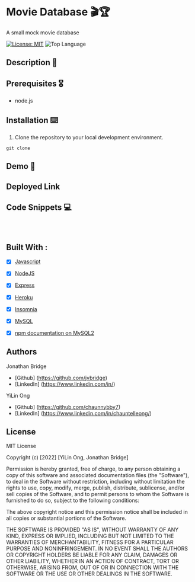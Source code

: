 # Movie Database 🎬🏆

A small mock movie database


[![License: MIT](https://img.shields.io/badge/License-MIT-yellow.svg)](https://opensource.org/licenses/MIT)
![Top Language](https://img.shields.io/github/languages/top/jvbridge/movie-db)


## Description 🍿


## Prerequisites 🎖
* node.js

## Installation ⌨️

1. Clone the repository to your local development environment.

```
git clone 
```


## Demo 🎥

## Deployed Link 



## Code Snippets 💻


```



```

## Built With :
- [x] [Javascript](https://developer.mozilla.org/en-US/docs/Web/JavaScript)
- [x] [NodeJS](https://nodejs.org/)
- [x] [Express](https://www.npmjs.com/package/express)
- [x] [Heroku](https://www.heroku.com/platform)
- [x] [Insomnia](https://insomnia.rest/download)
- [x] [MySQL](https://dev.mysql.com/doc/refman/8.0/en/join.html)
- [x] [npm documentation on MySQL2](https://www.npmjs.com/package/mysql2)


## Authors
Jonathan Bridge
* [Github] (https://github.com/jvbridge)
* [LinkedIn] (https://www.linkedin.com/in/)


YiLin Ong
* [Github] (https://github.com/chaunnybby7)
* [LinkedIn] (https://www.linkedin.com/in/chauntelleong/)

## License 

MIT License

Copyright (c) [2022] [YiLin Ong, Jonathan Bridge]

Permission is hereby granted, free of charge, to any person obtaining a copy
of this software and associated documentation files (the "Software"), to deal
in the Software without restriction, including without limitation the rights
to use, copy, modify, merge, publish, distribute, sublicense, and/or sell
copies of the Software, and to permit persons to whom the Software is
furnished to do so, subject to the following conditions:

The above copyright notice and this permission notice shall be included in all
copies or substantial portions of the Software.

THE SOFTWARE IS PROVIDED "AS IS", WITHOUT WARRANTY OF ANY KIND, EXPRESS OR
IMPLIED, INCLUDING BUT NOT LIMITED TO THE WARRANTIES OF MERCHANTABILITY,
FITNESS FOR A PARTICULAR PURPOSE AND NONINFRINGEMENT. IN NO EVENT SHALL THE
AUTHORS OR COPYRIGHT HOLDERS BE LIABLE FOR ANY CLAIM, DAMAGES OR OTHER
LIABILITY, WHETHER IN AN ACTION OF CONTRACT, TORT OR OTHERWISE, ARISING FROM,
OUT OF OR IN CONNECTION WITH THE SOFTWARE OR THE USE OR OTHER DEALINGS IN THE
SOFTWARE.